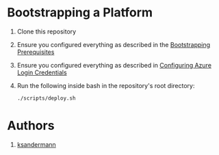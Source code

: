 # Bootstrapping a Platform

1. Clone this repository

1. Ensure you configured everything as described in the [Bootstrapping Prerequisites](./prerequisites.md)

1. Ensure you configured everything as described in [Configuring Azure Login Credentials](./credentials.md)

1. Run the following inside bash in the repository's root directory:
    ```bash
    ./scripts/deploy.sh
    ```

# Authors
1. [ksandermann](https://github.com/ksandermann)